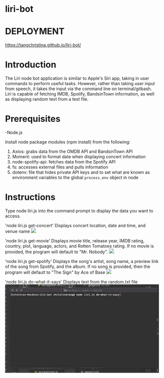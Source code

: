 # liri-bot
# DEPLOYMENT
https://tangchristina.github.io/liri-bot/

# Introduction
The Liri node bot application is similar to Apple's Siri app, taking in user commands to perform useful tasks. However, rather than taking user input from speech, it takes the input via the command line on terminal/gitbash. Liri is capable of fetching IMDB, Spotify, BandsinTown information, as well as displaying random text from a text file. 

# Prerequisites
-Node.js

Install node package modules (npm install) from the following:
1. Axios: grabs data from the OMDB API and BandsinTown API
2. Moment: used to format date when displaying concert information
3. node-spotify-api: fetches data from the Spotify API
4. fs: accesses external files and pulls information
5. dotenv: file that hides private API keys and to set what are known as environment variables to the global `process.env` object in node


# Instructions
Type node liri.js <a command listed below> into the command prompt to display the data you want to access.

'node liri.js get-concert'
Displays concert location, date and time, and venue name
![](https://github.com/tangchristina/liri-bot/blob/master/bandsintowngif.gif)

'node liri.js get-movie'
Displays movie title, release year, IMDB rating, country, plot, language, actors, and Rotten Tomatoes rating. If no movie is provided, the program will default to "Mr. Nobody".
![](https://github.com/tangchristina/liri-bot/blob/master/getmoviegif.gif)

'node liri.js get-spotify'
Displays the song's artist, song name, a preview link of the song from Spotify, and the album. If no song is provided, then the program will default to "The Sign" by Ace of Base
![](https://github.com/tangchristina/liri-bot/blob/master/bandsintowngif.gif)

'node liri.js do-what-it-says' 
Displays text from the random.txt file
![](https://github.com/tangchristina/liri-bot/blob/master/randomtxtgif.gif)
